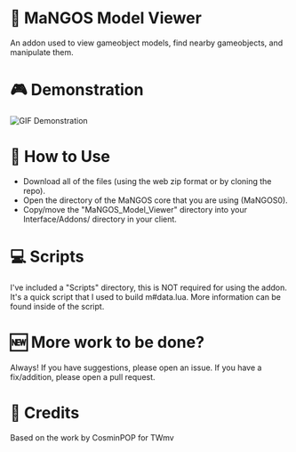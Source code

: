 # 🥭 MaNGOS Model Viewer
An addon used to view gameobject models, find nearby gameobjects, and manipulate them.

# 🎮 Demonstration
![GIF Demonstration](https://github.com/i-am-fyre/repo-gifs/blob/main/m2-px-238-example-lowest-quality.gif)

# 📑 How to Use
- Download all of the files (using the web zip format or by cloning the repo).
- Open the directory of the MaNGOS core that you are using (MaNGOS0).
- Copy/move the "MaNGOS_Model_Viewer" directory into your Interface/Addons/ directory in your client.

# 💻 Scripts
I've included a "Scripts" directory, this is NOT required for using the addon. It's a quick script that I used to build m#data.lua.
More information can be found inside of the script.

# 🆕 More work to be done?
Always! If you have suggestions, please open an issue. If you have a fix/addition, please open a pull request.

# 📨 Credits
Based on the work by CosminPOP for TWmv
